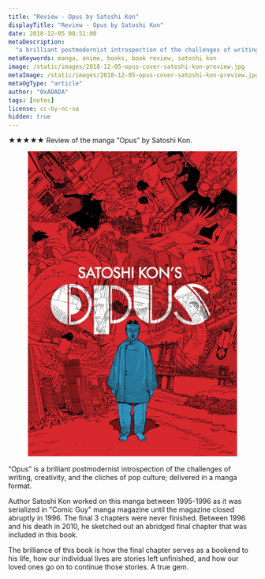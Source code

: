 ```yaml
---
title: "Review - Opus by Satoshi Kon"
displayTitle: "Review - Opus by Satoshi Kon"
date: 2018-12-05 08:51:00
metaDescription:
  "a brilliant postmodernist introspection of the challenges of writing"
metaKeywords: manga, anime, books, book review, satoshi kon
image: /static/images/2018-12-05-opus-cover-satoshi-kon-preview.jpg
metaImage: /static/images/2018-12-05-opus-cover-satoshi-kon-preview.jpg
metaOgType: "article"
author: "0xADADA"
tags: [notes]
license: cc-by-nc-sa
hidden: true
---
```


★★★★★ Review of the manga “Opus” by Satoshi Kon.

<figure>
  <img src="/static/images/2018-12-05-opus-cover-satoshi-kon.jpg"
    alt="Opus by Satoshi Kon" title="Opus by Satoshi Kon">
</figure>

“Opus” is a brilliant postmodernist introspection of the challenges of writing,
creativity, and the cliches of pop culture; delivered in a manga format.

Author Satoshi Kon worked on this manga between 1995-1996 as it was serialized
in "Comic Guy" manga magazine until the magazine closed abruptly in 1996. The
final 3 chapters were never finished. Between 1996 and his death in 2010, he
sketched out an abridged final chapter that was included in this book.

The brilliance of this book is how the final chapter serves as a bookend to his
life, how our individual lives are stories left unfinished, and how our loved
ones go on to continue those stories. A true gem.
